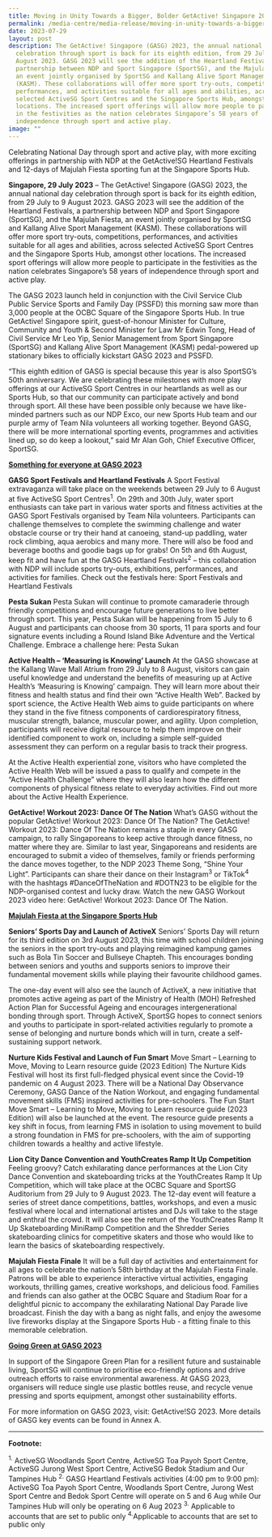 ```yaml
---
title: Moving in Unity Towards a Bigger, Bolder GetActive! Singapore 2023
permalink: /media-centre/media-release/moving-in-unity-towards-a-bigger-bolder-getactive-singapore-2023/
date: 2023-07-29
layout: post
description: The GetActive! Singapore (GASG) 2023, the annual national day
  celebration through sport is back for its eighth edition, from 29 July to 9
  August 2023. GASG 2023 will see the addition of the Heartland Festivals, a
  partnership between NDP and Sport Singapore (SportSG), and the Majulah Fiesta,
  an event jointly organised by SportSG and Kallang Alive Sport Management
  (KASM). These collaborations will offer more sport try-outs, competitions,
  performances, and activities suitable for all ages and abilities, across
  selected ActiveSG Sport Centres and the Singapore Sports Hub, amongst other
  locations. The increased sport offerings will allow more people to participate
  in the festivities as the nation celebrates Singapore’s 58 years of
  independence through sport and active play.
image: ""
---
```

Celebrating National Day through sport and active play, with more exciting offerings in partnership with NDP at the GetActive!SG Heartland Festivals and 12-days of Majulah Fiesta sporting fun at the Singapore Sports Hub.

**Singapore, 29 July 2023** – The GetActive! Singapore (GASG) 2023, the annual national day celebration through sport is back for its eighth edition, from 29 July to 9 August 2023. GASG 2023 will see the addition of the Heartland Festivals, a partnership between NDP and Sport Singapore (SportSG), and the Majulah Fiesta, an event jointly organised by SportSG and Kallang Alive Sport Management (KASM). These collaborations will offer more sport try-outs, competitions, performances, and activities suitable for all ages and abilities, across selected ActiveSG Sport Centres and the Singapore Sports Hub, amongst other locations. The increased sport offerings will allow more people to participate in the festivities as the nation celebrates Singapore’s 58 years of independence through sport and active play. 

The GASG 2023 launch held in conjunction with the Civil Service Club Public Service Sports and Family Day (PSSFD) this morning saw more than 3,000 people at the OCBC Square of the Singapore Sports Hub. In true GetActive! Singapore spirit, guest-of-honour Minister for Culture, Community and Youth &amp; Second Minister for Law Mr Edwin Tong, Head of Civil Service Mr Leo Yip, Senior Management from Sport Singapore (SportSG) and Kallang Alive Sport Management (KASM) pedal-powered up stationary bikes to officially kickstart GASG 2023 and PSSFD.

“This eighth edition of GASG is special because this year is also SportSG’s 50th anniversary. We are celebrating these milestones with more play offerings at our ActiveSG Sport Centres in our heartlands as well as our Sports Hub, so that our community can participate actively and bond through sport. All these have been possible only because we have like-minded partners such as our NDP Exco, our new Sports Hub team and our purple army of Team Nila volunteers all working together. Beyond GASG, there will be more international sporting events, programmes and activities lined up, so do keep a lookout,” said Mr Alan Goh, Chief Executive Officer, SportSG.

<u>**Something for everyone at GASG 2023**</u>

**GASG Sport Festivals and Heartland Festivals**
A Sport Festival extravaganza will take place on the weekends between 29 July to 6 August at five ActiveSG Sport Centres<sup>1</sup>. On 29th and 30th July, water sport enthusiasts can take part in various water sports and fitness activities at the GASG Sport Festivals organised by Team Nila volunteers. Participants can challenge themselves to complete the swimming challenge and water obstacle course or try their hand at canoeing, stand-up paddling, water rock climbing, aqua aerobics and many more. There will also be food and beverage booths and goodie bags up for grabs! On 5th and 6th August, keep fit and have fun at the GASG Heartland Festivals<sup>2</sup> – this collaboration with NDP will include sports try-outs, exhibitions, performances, and activities for families. Check out the festivals here: Sport Festivals and Heartland Festivals

**Pesta Sukan**
Pesta Sukan will continue to promote camaraderie through friendly competitions and encourage future generations to live better through sport. This year, Pesta Sukan will be happening from 15 July to 6 August and participants can choose from 30 sports, 11 para sports and four signature events including a Round Island Bike Adventure and the Vertical Challenge. Embrace a challenge here: Pesta Sukan

**Active Health – ‘Measuring is Knowing’ Launch** 
At the GASG showcase at the Kallang Wave Mall Atrium from 29 July to 8 August, visitors can gain useful knowledge and understand the benefits of measuring up at Active Health’s ‘Measuring is Knowing’ campaign. They will learn more about their fitness and health status and find their own “Active Health Web”. Backed by sport science, the Active Health Web aims to guide participants on where they stand in the five fitness components of cardiorespiratory fitness, muscular strength, balance, muscular power, and agility. Upon completion, participants will receive digital resource to help them improve on their identified component to work on, including a simple self-guided assessment they can perform on a regular basis to track their progress. 

At the Active Health experiential zone, visitors who have completed the Active Health Web will be issued a pass to qualify and compete in the “Active Health Challenge” where they will also learn how the different components of physical fitness relate to everyday activities. Find out more about the Active Health Experience.   

**GetActive! Workout 2023: Dance Of The Nation**
What’s GASG without the popular GetActive! Workout 2023: Dance Of The Nation? The GetActive! Workout 2023: Dance Of The Nation remains a staple in every GASG campaign, to rally Singaporeans to keep active through dance fitness, no matter where they are. Similar to last year, Singaporeans and residents are encouraged to submit a video of themselves, family or friends performing the dance moves together, to the NDP 2023 Theme Song, “Shine Your Light”. Participants can share their dance on their Instagram<sup>3</sup> or TikTok<sup>4</sup>  with the hashtags #DanceOfTheNation and #DOTN23 to be eligible for the NDP-organised contest and lucky draw. Watch the new GASG Workout 2023 video here: GetActive! Workout 2023: Dance Of The Nation.

<u>**Majulah Fiesta at the Singapore Sports Hub**</u>

**Seniors’ Sports Day and Launch of ActiveX**
Seniors’ Sports Day will return for its third edition on 3rd August 2023, this time with school children joining the seniors in the sport try-outs and playing reimagined kampung games such as Bola Tin Soccer and Bullseye Chapteh. This encourages bonding between seniors and youths and supports seniors to improve their fundamental movement skills while playing their favourite childhood games. 

The one-day event will also see the launch of ActiveX, a new initiative that promotes active ageing as part of the Ministry of Health (MOH) Refreshed Action Plan for Successful Ageing and encourages intergenerational bonding through sport. Through ActiveX, SportSG hopes to connect seniors and youths to participate in sport-related activities regularly to promote a sense of belonging and nurture bonds which will in turn, create a self-sustaining support network.

**Nurture Kids Festival and Launch of Fun Smart** Move Smart – Learning to Move, Moving to Learn resource guide (2023 Edition)
The Nurture Kids Festival will host its first full-fledged physical event since the Covid-19 pandemic on 4 August 2023. There will be a National Day Observance Ceremony, GASG Dance of the Nation Workout, and engaging fundamental movement skills (FMS) inspired activities for pre-schoolers. The Fun Start Move Smart – Learning to Move, Moving to Learn resource guide (2023 Edition) will also be launched at the event. The resource guide presents a key shift in focus, from learning FMS in isolation to using movement to build a strong foundation in FMS for pre-schoolers, with the aim of supporting children towards a healthy and active lifestyle.
 
**Lion City Dance Convention and YouthCreates Ramp It Up Competition**
Feeling groovy? Catch exhilarating dance performances at the Lion City Dance Convention and skateboarding tricks at the YouthCreates Ramp It Up Competition, which will take place at the OCBC Square and SportSG Auditorium from 29 July to 9 August 2023. The 12-day event will feature a series of street dance competitions, battles, workshops, and even a music festival where local and international artistes and DJs will take to the stage and enthral the crowd. It will also see the return of the YouthCreates Ramp It Up Skateboarding MiniRamp Competition and the Shredder Series skateboarding clinics for competitive skaters and those who would like to learn the basics of skateboarding respectively. 

**Majulah Fiesta Finale**
It will be a full day of activities and entertainment for all ages to celebrate the nation’s 58th birthday at the Majulah Fiesta Finale. Patrons will be able to experience interactive virtual activities, engaging workouts, thrilling games, creative workshops, and delicious food. Families and friends can also gather at the OCBC Square and Stadium Roar for a delightful picnic to accompany the exhilarating National Day Parade live broadcast. Finish the day with a bang as night falls, and enjoy the awesome live fireworks display at the Singapore Sports Hub - a fitting finale to this memorable celebration.

<u>**Going Green at GASG 2023**</u>

In support of the Singapore Green Plan for a resilient future and sustainable living, SportSG will continue to prioritise eco-friendly options and drive outreach efforts to raise environmental awareness. At GASG 2023, organisers will reduce single use plastic bottles reuse, and recycle venue pressing and sports equipment, amongst other 
sustainability efforts. 

For more information on GASG 2023, visit: GetActive!SG 2023. More details of GASG key events can be found in Annex A.

<hr>

**Footnote:**

<sup>1.</sup> ActiveSG Woodlands Sport Centre, ActiveSG Toa Payoh Sport Centre, ActiveSG Jurong West Sport Centre, ActiveSG Bedok Stadium and Our Tampines Hub
<sup>2.</sup> GASG Heartland Festivals activities (4:00 pm to 9:00 pm): ActiveSG Toa Payoh Sport Centre, Woodlands Sport Centre, Jurong West Sport Centre and Bedok Sport Centre will operate on 5 and 6 Aug while Our Tampines Hub will only be operating on 6 Aug 2023
<sup>3.</sup> Applicable to accounts that are set to public only
<sup>4.</sup>Applicable to accounts that are set to public only